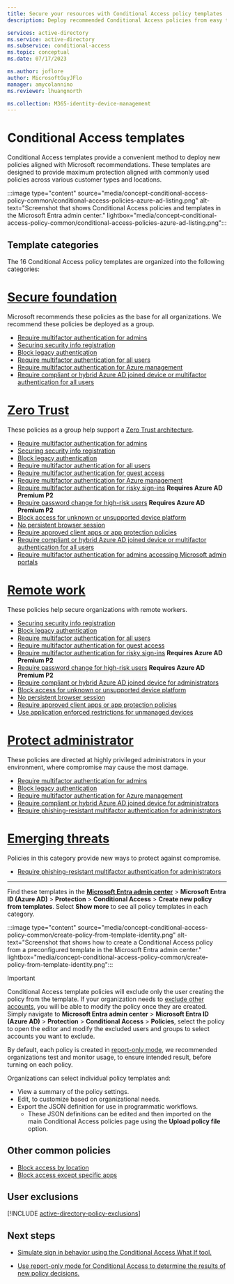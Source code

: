 ```yaml
---
title: Secure your resources with Conditional Access policy templates
description: Deploy recommended Conditional Access policies from easy to use templates.

services: active-directory
ms.service: active-directory
ms.subservice: conditional-access
ms.topic: conceptual
ms.date: 07/17/2023

ms.author: joflore
author: MicrosoftGuyJFlo
manager: amycolannino
ms.reviewer: lhuangnorth

ms.collection: M365-identity-device-management
---
```

# Conditional Access templates

Conditional Access templates provide a convenient method to deploy new policies aligned with Microsoft recommendations. These templates are designed to provide maximum protection aligned with commonly used policies across various customer types and locations. 

:::image type="content" source="media/concept-conditional-access-policy-common/conditional-access-policies-azure-ad-listing.png" alt-text="Screenshot that shows Conditional Access policies and templates in the Microsoft Entra admin center." lightbox="media/concept-conditional-access-policy-common/conditional-access-policies-azure-ad-listing.png":::

## Template categories

The 16 Conditional Access policy templates are organized into the following categories:

# [Secure foundation](#tab/secure-foundation)

Microsoft recommends these policies as the base for all organizations. We recommend these policies be deployed as a group.

- [Require multifactor authentication for admins](howto-conditional-access-policy-admin-mfa.md)
- [Securing security info registration](howto-conditional-access-policy-registration.md)
- [Block legacy authentication](howto-conditional-access-policy-block-legacy.md)
- [Require multifactor authentication for all users](howto-conditional-access-policy-all-users-mfa.md)
- [Require multifactor authentication for Azure management](howto-conditional-access-policy-azure-management.md)
- [Require compliant or hybrid Azure AD joined device or multifactor authentication for all users](howto-conditional-access-policy-compliant-device.md)

# [Zero Trust](#tab/zero-trust)

These policies as a group help support a [Zero Trust architecture](/security/zero-trust/deploy/identity).

- [Require multifactor authentication for admins](howto-conditional-access-policy-admin-mfa.md)
- [Securing security info registration](howto-conditional-access-policy-registration.md)
- [Block legacy authentication](howto-conditional-access-policy-block-legacy.md)
- [Require multifactor authentication for all users](howto-conditional-access-policy-all-users-mfa.md)
- [Require multifactor authentication for guest access](howto-policy-guest-mfa.md)
- [Require multifactor authentication for Azure management](howto-conditional-access-policy-azure-management.md)
- [Require multifactor authentication for risky sign-ins](howto-conditional-access-policy-risk.md) **Requires Azure AD Premium P2**
- [Require password change for high-risk users](howto-conditional-access-policy-risk-user.md) **Requires Azure AD Premium P2**
- [Block access for unknown or unsupported device platform](howto-policy-unknown-unsupported-device.md)
- [No persistent browser session](howto-policy-persistent-browser-session.md)
- [Require approved client apps or app protection policies](howto-policy-approved-app-or-app-protection.md)
- [Require compliant or hybrid Azure AD joined device or multifactor authentication for all users](howto-conditional-access-policy-compliant-device.md)
- [Require multifactor authentication for admins accessing Microsoft admin portals](how-to-policy-mfa-admin-portals.md)

# [Remote work](#tab/remote-work)

These policies help secure organizations with remote workers.

- [Securing security info registration](howto-conditional-access-policy-registration.md)
- [Block legacy authentication](howto-conditional-access-policy-block-legacy.md)
- [Require multifactor authentication for all users](howto-conditional-access-policy-all-users-mfa.md)
- [Require multifactor authentication for guest access](howto-policy-guest-mfa.md)
- [Require multifactor authentication for risky sign-ins](howto-conditional-access-policy-risk.md) **Requires Azure AD Premium P2**
- [Require password change for high-risk users](howto-conditional-access-policy-risk-user.md) **Requires Azure AD Premium P2**
- [Require compliant or hybrid Azure AD joined device for administrators](howto-conditional-access-policy-compliant-device-admin.md)
- [Block access for unknown or unsupported device platform](howto-policy-unknown-unsupported-device.md)
- [No persistent browser session](howto-policy-persistent-browser-session.md)
- [Require approved client apps or app protection policies](howto-policy-approved-app-or-app-protection.md)
- [Use application enforced restrictions for unmanaged devices](howto-policy-app-enforced-restriction.md)

# [Protect administrator](#tab/protect-administrator)

These policies are directed at highly privileged administrators in your environment, where compromise may cause the most damage.

- [Require multifactor authentication for admins](howto-conditional-access-policy-admin-mfa.md)
- [Block legacy authentication](howto-conditional-access-policy-block-legacy.md)
- [Require multifactor authentication for Azure management](howto-conditional-access-policy-azure-management.md)
- [Require compliant or hybrid Azure AD joined device for administrators](howto-conditional-access-policy-compliant-device-admin.md)
- [Require phishing-resistant multifactor authentication for administrators](how-to-policy-phish-resistant-admin-mfa.md)

# [Emerging threats](#tab/emerging-threats)

Policies in this category provide new ways to protect against compromise.

- [Require phishing-resistant multifactor authentication for administrators](how-to-policy-phish-resistant-admin-mfa.md)

---

Find these templates in the **[Microsoft Entra admin center](https://entra.microsoft.com)** > **Microsoft Entra ID (Azure AD)** > **Protection** > **Conditional Access** > **Create new policy from templates**. Select **Show more** to see all policy templates in each category.

:::image type="content" source="media/concept-conditional-access-policy-common/create-policy-from-template-identity.png" alt-text="Screenshot that shows how to create a Conditional Access policy from a preconfigured template in the Microsoft Entra admin center." lightbox="media/concept-conditional-access-policy-common/create-policy-from-template-identity.png":::

> [!IMPORTANT]
> Conditional Access template policies will exclude only the user creating the policy from the template. If your organization needs to [exclude other accounts](../roles/security-emergency-access.md), you will be able to modify the policy once they are created. Simply navigate to **Microsoft Entra admin center** > **Microsoft Entra ID (Azure AD)** > **Protection** > **Conditional Access** > **Policies**, select the policy to open the editor and modify the excluded users and groups to select accounts you want to exclude.

By default, each policy is created in [report-only mode](concept-conditional-access-report-only.md), we recommended organizations test and monitor usage, to ensure intended result, before turning on each policy.

Organizations can select individual policy templates and:

- View a summary of the policy settings.
- Edit, to customize based on organizational needs.
- Export the JSON definition for use in programmatic workflows.
   - These JSON definitions can be edited and then imported on the main Conditional Access policies page using the **Upload policy file** option.

## Other common policies

- [Block access by location](howto-conditional-access-policy-location.md)
- [Block access except specific apps](howto-conditional-access-policy-block-access.md)

## User exclusions
[!INCLUDE [active-directory-policy-exclusions](../../../includes/active-directory-policy-exclude-user.md)]

## Next steps

- [Simulate sign in behavior using the Conditional Access What If tool.](troubleshoot-conditional-access-what-if.md)

- [Use report-only mode for Conditional Access to determine the results of new policy decisions.](concept-conditional-access-report-only.md)
